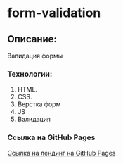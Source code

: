 # form-validation

## Описание: 
Валидация формы

### Технологии:
1. HTML.
2. CSS. 
3. Верстка форм
4. JS
5. Валидация


### Ссылка на GitHub Pages
[Ссылка на лендинг на GitHub Pages](https://eilerglen.github.io/form-validation/index.html)


 
